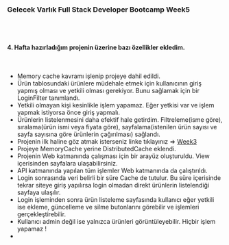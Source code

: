 ### Gelecek Varlık Full Stack Developer Bootcamp **Week5**

<br>
<br>

#### 4. Hafta hazırladığım projenin üzerine bazı özellikler ekledim.

<br>

<ul>
  <li>Memory cache kavramı işlenip projeye dahil edildi.</li>
  <li>Ürün tablosundaki ürünlere müdehale etmek için kullanıcının giriş yapmış olması ve yetkili olması gerekiyor. Bunu sağlamak için bir LoginFilter tanımlandı.</li>
  <li>Yetkili olmayan kişi kesinlikle işlem yapamaz. Eğer yetkisi var ve işlem yapmak istiyorsa önce giriş yapmalı.</li>
  <li>Ürünlerin listelenmesini daha efektif hale getirdim. Filtreleme(isme göre), sıralama(ürün ismi veya fiyata göre), sayfalama(istenilen ürün sayısı ve sayfa sayısına göre ürünlerin çağırılması) sağlandı.</li>
  <li>Projenin ilk haline göz atmak isterseniz linke tıklayınız => <a href="https://github.com/kemiksizt/Gelecek-Varlik-Bootcamp/tree/master/Week3">Week3</a></li>
  <li>Projeye MemoryCache yerine DistributedCache eklendi.</li>
  <li>Projenin Web katmanında çalışması için bir arayüz oluşturuldu. View içerisinden sayfalara ulaşabilirsiniz.</li>
  <li>API katmanında yapılan tüm işlemler Web katmanında da çalıştırıldı.</li>
  <li>Login sonrasında veri belirli bir süre Cache de tutulur. Bu süre içerisinde tekrar siteye giriş yapılırsa login olmadan direkt ürünlerin listelendiği sayfaya ulaşılır.</li>
  <li>Login işleminden sonra ürün listeleme sayfasında kullanıcı eğer yetkili ise ekleme, güncelleme ve silme butonlarını görebilir ve işlemleri gerçekleştirebilir.</li>
  <li>Kullanıcı admin değil ise yalnızca ürünleri görüntüleyebilir. Hiçbir işlem yapamaz ! </li>
  <li></li>
</ul>